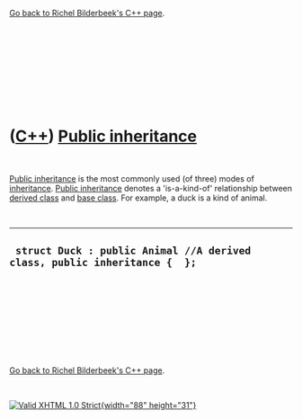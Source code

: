 

[Go back to Richel Bilderbeek's C++ page](Cpp.htm).

 

 

 

 

 

([C++](Cpp.htm)) [Public inheritance](CppPublicInheritance.htm)
===============================================================

 

[Public inheritance](CppPublicInheritance.htm) is the most commonly used
(of three) modes of [inheritance](CppInheritance.htm). [Public
inheritance](CppPublicInheritance.htm) denotes a 'is-a-kind-of'
relationship between [derived class](CppDerivedClass.htm) and [base
class](CppBaseClass.htm). For example, a duck is a kind of animal.

 

  ----------------------------------------------------------------------------
  ` struct Duck : public Animal //A derived class, public inheritance {  };`
  ----------------------------------------------------------------------------

 

 

 

 

 

[Go back to Richel Bilderbeek's C++ page](Cpp.htm).



 

[![Valid XHTML 1.0 Strict](valid-xhtml10.png){width="88"
height="31"}](http://validator.w3.org/check?uri=referer)
